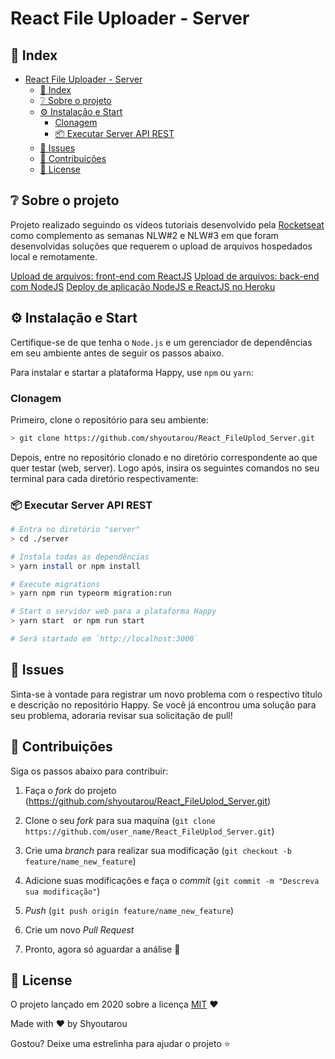 # React File Uploader - Server

<!-- <p align="center">
  <img src="https://raw.githubusercontent.com/shyoutarou/NLW-Next-Level-Week-3/master/.github/demo.gif" alt="NLW Intro" width="650px" />
</p>

<p align="center">
  <img src="https://raw.githubusercontent.com/shyoutarou/NLW-Next-Level-Week-3/master/.github/HappyLogo.png" alt="Happy Logo" width="80%" />
</p> -->

## 📌 Index

- [React File Uploader - Server](#react-file-uploader---server)
  - [📌 Index](#-index)
  - [❔ Sobre o projeto](#-sobre-o-projeto)
  - [⚙ Instalação e Start](#-instalação-e-start)
    - [Clonagem](#clonagem)
    - [📦 Executar Server API REST](#-executar-server-api-rest)
  - [🐛 Issues](#-issues)
  - [🤝 Contribuições](#-contribuições)
  - [📜 License](#-license)


## ❔ Sobre o projeto

Projeto realizado seguindo os vídeos tutoriais desenvolvido pela [Rocketseat](https://www.youtube.com/channel/UCSfwM5u0Kce6Cce8_S72olg) como complemento as semanas NLW#2 e NLW#3 em que foram desenvolvidas soluções que requerem o upload de arquivos hospedados local e remotamente.

[Upload de arquivos: front-end com ReactJS](https://www.youtube.com/watch?v=G5UZmvkLWSQ)
[Upload de arquivos: back-end com NodeJS](https://www.youtube.com/watch?v=MkkbUfcZUZM)
[Deploy de aplicação NodeJS e ReactJS no Heroku](https://www.youtube.com/watch?v=-j7vLmBMsEU)

<!-- ## 📸 Screenshots

### Web Interface com ReactJS

<p align="center">
  <img src="https://raw.githubusercontent.com/shyoutarou/NLW-Next-Level-Week-3/master/.github/demo_web.gif" alt="Happy Web" width="100%" />
</p> -->

## ⚙ Instalação e Start

Certifique-se de que tenha o `Node.js` e um gerenciador de dependências em seu ambiente antes de seguir os passos abaixo.

Para instalar e startar a plataforma Happy, use `npm` ou `yarn`:

### Clonagem

Primeiro, clone o repositório para seu ambiente:

```bash
> git clone https://github.com/shyoutarou/React_FileUplod_Server.git 
```

Depois, entre no repositório clonado e no diretório correspondente ao que quer testar (web, server).
Logo após, insira os seguintes comandos no seu terminal para cada diretório respectivamente:

### 📦 Executar Server API REST

```bash
# Entra no diretório "server"
> cd ./server

# Instala todas as dependências
> yarn install or npm install

# Execute migrations
> yarn npm run typeorm migration:run

# Start o servidor web para a plataforma Happy
> yarn start  or npm run start

# Será startado em `http://localhost:3000`
```

## 🐛 Issues

Sinta-se à vontade para registrar um novo problema com o respectivo título e descrição no repositório Happy. Se você já encontrou uma solução para seu problema, adoraria revisar sua solicitação de pull!

## 🤝 Contribuições

Siga os passos abaixo para contribuir:

1. Faça o *fork* do projeto (<https://github.com/shyoutarou/React_FileUplod_Server.git>)

2. Clone o seu *fork* para sua maquína (`git clone https://github.com/user_name/React_FileUplod_Server.git`)

3. Crie uma *branch* para realizar sua modificação (`git checkout -b feature/name_new_feature`)

4. Adicione suas modificações e faça o *commit* (`git commit -m "Descreva sua modificação"`)

5. *Push* (`git push origin feature/name_new_feature`)

6. Crie um novo *Pull Request*

7. Pronto, agora só aguardar a análise 🚀 


## 📜 License

O projeto lançado em 2020 sobre a licença [MIT](./LICENSE) ❤️ 

Made with ♥ by Shyoutarou

Gostou? Deixe uma estrelinha para ajudar o projeto ⭐

 


